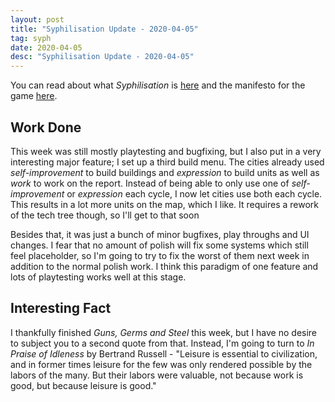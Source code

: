 ```yaml
---
layout: post
title: "Syphilisation Update - 2020-04-05"
tag: syph
date: 2020-04-05
desc: "Syphilisation Update - 2020-04-05"
---
```



You can read about what *Syphilisation* is [here](/blog/syph/announce) and the manifesto for the game [here](/blog/syph/newManifesto).

## Work Done

This week was still mostly playtesting and bugfixing, but I also put in a very interesting major feature; I set up a third build menu. The cities already used *self-improvement* to build buildings and *expression* to build units as well as *work* to work on the report. Instead of being able to only use one of *self-improvement* or *expression* each cycle, I now let cities use both each cycle. This results in a lot more units on the map, which I like. It requires a rework of the tech tree though, so I'll get to that soon


Besides that, it was just a bunch of minor bugfixes, play throughs and UI changes. I fear that no amount of polish will fix some systems which still feel placeholder, so I'm going to try to fix the worst of them next week in addition to the normal polish work. I think this paradigm of one feature and lots of playtesting works well at this stage.

## Interesting Fact

I thankfully finished *Guns, Germs and Steel* this week, but I have no desire to subject you to a second quote from that. Instead, I'm going to turn to *In Praise of Idleness* by Bertrand Russell - "Leisure is essential to civilization, and in former times leisure for the few was only rendered possible by the labors of the many. But their labors were valuable, not because work is good, but because leisure is good."


